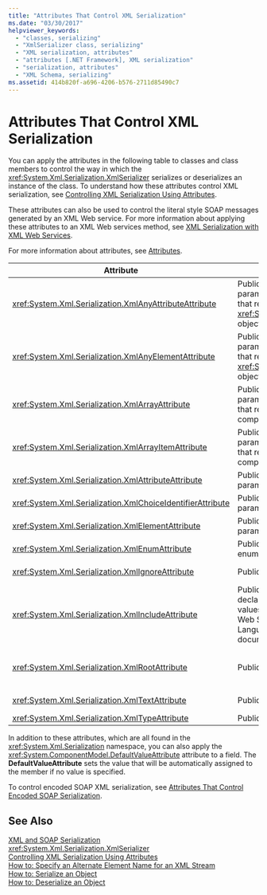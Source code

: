 ```yaml
---
title: "Attributes That Control XML Serialization"
ms.date: "03/30/2017"
helpviewer_keywords: 
  - "classes, serializing"
  - "XmlSerializer class, serializing"
  - "XML serialization, attributes"
  - "attributes [.NET Framework], XML serialization"
  - "serialization, attributes"
  - "XML Schema, serializing"
ms.assetid: 414b820f-a696-4206-b576-2711d85490c7
---
```

# Attributes That Control XML Serialization
You can apply the attributes in the following table to classes and class members to control the way in which the <xref:System.Xml.Serialization.XmlSerializer> serializes or deserializes an instance of the class. To understand how these attributes control XML serialization, see [Controlling XML Serialization Using Attributes](../../../docs/standard/serialization/controlling-xml-serialization-using-attributes.md).  
  
 These attributes can also be used to control the literal style SOAP messages generated by an XML Web service. For more information about applying these attributes to an XML Web services method, see [XML Serialization with XML Web Services](../../../docs/standard/serialization/xml-serialization-with-xml-web-services.md).  
  
 For more information about attributes, see [Attributes](../../../docs/standard/attributes/index.md).  
  
|Attribute|Applies to|Specifies|  
|---------------|----------------|---------------|  
|<xref:System.Xml.Serialization.XmlAnyAttributeAttribute>|Public field, property, parameter, or return value that returns an array of <xref:System.Xml.XmlAttribute> objects.|When deserializing, the array will be filled with <xref:System.Xml.XmlAttribute> objects that represent all XML attributes unknown to the schema.|  
|<xref:System.Xml.Serialization.XmlAnyElementAttribute>|Public field, property, parameter, or return value that returns an array of <xref:System.Xml.XmlElement> objects.|When deserializing, the array is filled with <xref:System.Xml.XmlElement> objects that represent all XML elements unknown to the schema.|  
|<xref:System.Xml.Serialization.XmlArrayAttribute>|Public field, property, parameter, or return value that returns an array of complex objects.|The members of the array will be generated as members of an XML array.|  
|<xref:System.Xml.Serialization.XmlArrayItemAttribute>|Public field, property, parameter, or return value that returns an array of complex objects.|The derived types that can be inserted into an array. Usually applied in conjunction with an <xref:System.Xml.Serialization.XmlArrayAttribute>.|  
|<xref:System.Xml.Serialization.XmlAttributeAttribute>|Public field, property, parameter, or return value.|The member will be serialized as an XML attribute.|  
|<xref:System.Xml.Serialization.XmlChoiceIdentifierAttribute>|Public field, property, parameter, or return value.|The member can be further disambiguated by using an enumeration.|  
|<xref:System.Xml.Serialization.XmlElementAttribute>|Public field, property, parameter, or return value.|The field or property will be serialized as an XML element.|  
|<xref:System.Xml.Serialization.XmlEnumAttribute>|Public field that is an enumeration identifier.|The element name of an enumeration member.|  
|<xref:System.Xml.Serialization.XmlIgnoreAttribute>|Public properties and fields.|The property or field should be ignored when the containing class is serialized.|  
|<xref:System.Xml.Serialization.XmlIncludeAttribute>|Public derived class declarations, and return values of public methods for Web Services Description Language (WSDL) documents.|The class should be included when generating schemas (to be recognized when serialized).|  
|<xref:System.Xml.Serialization.XmlRootAttribute>|Public class declarations.|Controls XML serialization of the attribute target as an XML root element. Use the attribute to further specify the namespace and element name.|  
|<xref:System.Xml.Serialization.XmlTextAttribute>|Public properties and fields.|The property or field should be serialized as XML text.|  
|<xref:System.Xml.Serialization.XmlTypeAttribute>|Public class declarations.|The name and namespace of the XML type.|  
  
 In addition to these attributes, which are all found in the <xref:System.Xml.Serialization> namespace, you can also apply the <xref:System.ComponentModel.DefaultValueAttribute> attribute to a field. The **DefaultValueAttribute** sets the value that will be automatically assigned to the member if no value is specified.  
  
 To control encoded SOAP XML serialization, see [Attributes That Control Encoded SOAP Serialization](../../../docs/standard/serialization/attributes-that-control-encoded-soap-serialization.md).  
  
## See Also  
 [XML and SOAP Serialization](../../../docs/standard/serialization/xml-and-soap-serialization.md)  
 <xref:System.Xml.Serialization.XmlSerializer>  
 [Controlling XML Serialization Using Attributes](../../../docs/standard/serialization/controlling-xml-serialization-using-attributes.md)  
 [How to: Specify an Alternate Element Name for an XML Stream](../../../docs/standard/serialization/how-to-specify-an-alternate-element-name-for-an-xml-stream.md)  
 [How to: Serialize an Object](../../../docs/standard/serialization/how-to-serialize-an-object.md)  
 [How to: Deserialize an Object](../../../docs/standard/serialization/how-to-deserialize-an-object.md)
